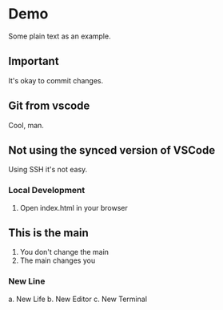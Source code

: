 # Demo
Some plain text as an example.

## Important
It's okay to commit changes.

## Git from vscode
Cool, man.

## Not using the synced version of VSCode
Using SSH it's not easy.

### Local Development
1. Open index.html in your browser

## This is the main
1. You don't change the main
2. The main changes you

### New Line
a. New Life
b. New Editor
c. New Terminal
